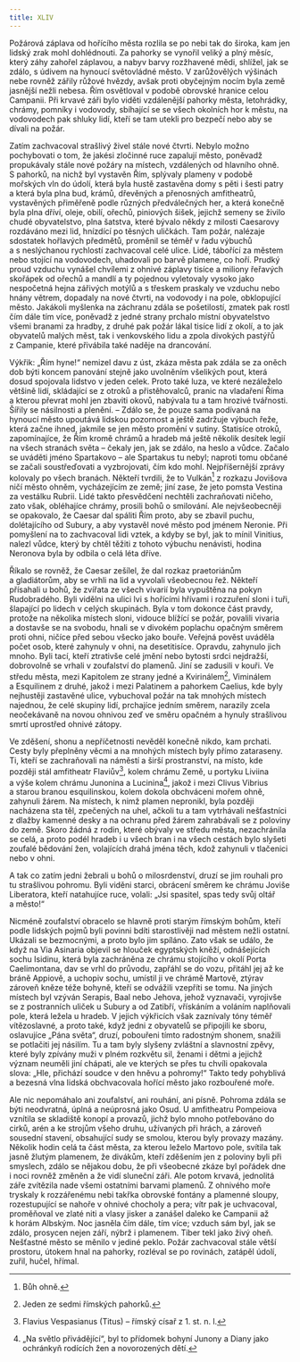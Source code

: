 ```yaml
---
title: XLIV
---
```


Požárová záplava od hořícího města rozlila se po nebi tak do široka, kam jen lidský zrak mohl dohlédnouti. Za pahorky se vynořil veliký a plný měsíc, který záhy zahořel záplavou, a nabyv barvy rozžhavené mědi, shlížel, jak se zdálo, s údivem na hynoucí světovládné město. V zarůžovělých výšinách nebe rovněž zářily růžové hvězdy, avšak proti obyčejným nocím byla země jasnější nežli nebesa. Řím osvětloval v podobě obrovské hranice celou Campanii. Při krvavé záři bylo viděti vzdálenější pahorky města, letohrádky, chrámy, pomníky i vodovody, sbíhající se se všech okolních hor k městu, na vodovodech pak shluky lidí, kteří se tam utekli pro bezpečí nebo aby se dívali na požár.

Zatím zachvacoval strašlivý živel stále nové čtvrti. Nebylo možno pochybovati o tom, že jakési zločinné ruce zapalují město, poněvadž propukávaly stále nové požáry na místech, vzdálených od hlavního ohně. S pahorků, na nichž byl vystavěn Řím, splývaly plameny v podobě mořských vln do údolí, která byla hustě zastavěna domy s pěti i šesti patry a která byla plna bud, krámů, dřevěných a přenosných amfitheatrů, vystavěných přiměřeně podle různých předválečných her, a která konečně byla plna dříví, oleje, obilí, ořechů, piniových šišek, jejichž semeny se živilo chudé obyvatelstvo, plna šatstva, které bývalo někdy z milosti Caesarovy rozdáváno mezi lid, hnízdící po těsných uličkách. Tam požár, nalézaje sdostatek hořlavých předmětů, proměnil se téměř v řadu výbuchů a s neslýchanou rychlostí zachvacoval celé ulice. Lidé, tábořící za městem nebo stojící na vodovodech, uhadovali po barvě plamene, co hoří. Prudký proud vzduchu vynášel chvílemi z ohnivé záplavy tisíce a miliony řeřavých skořápek od ořechů a mandlí a ty pojednou vyletovaly vysoko jako nespočetná hejna zářivých motýlů a s třeskem praskaly ve vzduchu nebo hnány větrem, dopadaly na nové čtvrti, na vodovody i na pole, obklopující město. Jakákoli myšlenka na záchranu zdála se pošetilostí, zmatek pak rostl čím dále tím více, poněvadž z jedné strany prchalo místní obyvatelstvo všemi branami za hradby, z druhé pak požár lákal tisíce lidí z okolí, a to jak obyvatelů malých měst, tak i venkovského lidu a zpola divokých pastýřů z Campanie, které přivábila také naděje na drancování.

Výkřik: „Řím hyne!“ nemizel davu z úst, zkáza města pak zdála se za oněch dob býti koncem panování stejně jako uvolněním všelikých pout, která dosud spojovala lidstvo v jeden celek. Proto také luza, ve které nezáleželo většině lidí, skládající se z otroků a přistěhovalců, pranic na vladaření Říma a kterou převrat mohl jen zbaviti okovů, nabývala tu a tam hrozivé tvářnosti. Šířily se násilnosti a plenění. – Zdálo se, že pouze sama podívaná na hynoucí město upoutává lidskou pozornost a ještě zadržuje výbuch řeže, která začne ihned, jakmile se jen město promění v sutiny. Statisíce otroků, zapomínajíce, že Řím kromě chrámů a hradeb má ještě několik desítek legií na všech stranách světa – čekaly jen, jak se zdálo, na heslo a vůdce. Začalo se uváděti jméno Spartakovo – ale Spartakus tu nebyl; naproti tomu občané se začali soustřeďovati a vyzbrojovati, čím kdo mohl. Nejpříšernější zprávy kolovaly po všech branách. Někteří tvrdili, že to Vulkán[^437] z rozkazu Jovišova ničí město ohněm, vycházejícím ze země; jiní zase, že jeto pomsta Vestina za vestálku Rubrii. Lidé takto přesvědčení nechtěli zachraňovati ničeho, zato však, obléhajíce chrámy, prosili bohů o smilování. Ale nejvšeobecněji se opakovalo, že Caesar dal spáliti Řím proto, aby se zbavil puchu, dolétajícího od Subury, a aby vystavěl nové město pod jménem Neronie. Při pomyšlení na to zachvacoval lidi vztek, a kdyby se byl, jak to mínil Vinitius, nalezl vůdce, který by chtěl těžiti z tohoto výbuchu nenávisti, hodina Neronova byla by odbila o celá léta dříve.

Říkalo se rovněž, že Caesar zešílel, že dal rozkaz praetoriánům a gladiátorům, aby se vrhli na lid a vyvolali všeobecnou řež. Někteří přísahali u bohů, že zvířata ze všech vivarií byla vypuštěna na pokyn Rudobradého. Byli vidělni na ulici lvi s hořícími hřívami i rozzuření sloni i tuři, šlapající po lidech v celých skupinách. Byla v tom dokonce část pravdy, protože na několika místech sloni, vidouce blížící se požár, povalili vivaria a dostavše se na svobodu, hnali se v divokém poplachu opačným směrem proti ohni, ničíce před sebou všecko jako bouře. Veřejná pověst uváděla počet osob, které zahynuly v ohni, na desetitisíce. Opravdu, zahynulo jich mnoho. Byli tací, kteří ztrativše celé jmění nebo bytosti srdci nejdražší, dobrovolně se vrhali v zoufalství do plamenů. Jiní se zadusili v kouři. Ve středu města, mezi Kapitolem ze strany jedné a Kvirinálem[^438], Viminálem a Esquilinem z druhé, jakož i mezi Palatinem a pahorkem Caelius, kde byly nejhustěji zastavěné ulice, vybuchoval požár na tak mnohých místech najednou, že celé skupiny lidí, prchajíce jedním směrem, narazily zcela neočekávaně na novou ohnivou zeď ve směru opačném a hynuly strašlivou smrtí uprostřed ohnivé zátopy.

Ve zděšení, shonu a nepříčetnosti nevěděl konečně nikdo, kam prchati. Cesty byly přeplněny věcmi a na mnohých místech byly přímo zataraseny. Ti, kteří se zachraňovali na náměstí a širší prostranství, na místo, kde později stál amfitheatr Flaviův[^439], kolem chrámu Země, u portyku Liviina a výše kolem chrámu Junonina a Lucinina[^440], jakož i mezi Clivus Vibrius a starou branou esquilinskou, kolem dokola obchváceni mořem ohně, zahynuli žárem. Na místech, k nimž plamen nepronikl, byla později nacházena sta těl, zpečených na uhel, ačkoli tu a tam vytrhávali nešťastníci z dlažby kamenné desky a na ochranu před žárem zahrabávali se z poloviny do země. Skoro žádná z rodin, které obývaly ve středu města, nezachránila se celá, a proto podél hradeb i u všech bran i na všech cestách bylo slyšeti zoufalé bědování žen, volajících drahá jména těch, kdož zahynuli v tlačenici nebo v ohni.

A tak co zatím jedni žebrali u bohů o milosrdenství, druzí se jim rouhali pro tu strašlivou pohromu. Byli viděni starci, obrácení směrem ke chrámu Joviše Liberatora, kteří natahujíce ruce, volali: „Jsi spasitel, spas tedy svůj oltář a město!“

Nicméně zoufalství obracelo se hlavně proti starým římským bohům, kteří podle lidských pojmů byli povinni bdíti starostlivěji nad městem nežli ostatní. Ukázali se bezmocnými, a proto bylo jim spíláno. Zato však se událo, že když na Via Asinaria objevil se hlouček egyptských kněží, odnášejících sochu Isidinu, která byla zachráněna ze chrámu stojícího v okolí Porta Caelimontana, dav se vrhl do průvodu, zapřáhl se do vozu, přitáhl jej až ke bráně Appiově, a uchopiv sochu, umístil ji ve chrámě Martově, ztýrav zároveň kněze téže bohyně, kteří se odvážili vzepříti se tomu. Na jiných místech byl vzýván Serapis, Baal nebo Jehova, jehož vyznavači, vyrojivše se z postranních uliček u Subury a od Zatibří, vřískáním a voláním naplňovali pole, která ležela u hradeb. V jejich výkřicích však zaznívaly tóny téměř vítězoslavné, a proto také, když jedni z obyvatelů se připojili ke sboru, oslavujíce „Pána světa“, druzí, pobouřeni tímto radostným shonem, snažili se potlačiti jej násilím. Tu a tam byly slyšeny zvláštní a slavnostní zpěvy, které byly zpívány muži v plném rozkvětu sil, ženami i dětmi a jejichž význam neuměli jiní chápati, ale ve kterých se přes tu chvíli opakovala slova: „Hle, přichází soudce v den hněvu a pohromy!“ Takto tedy pohyblivá a bezesná vlna lidská obchvacovala hořící město jako rozbouřené moře.

Ale nic nepomáhalo ani zoufalství, ani rouhání, ani písně. Po­hroma zdála se býti neodvratná, úplná a neúprosná jako Osud. U amfitheatru Pompeiova vznítila se skladiště konopí a provazů, jichž bylo mnoho potřebováno do cirků, arén a ke strojům všeho druhu, užívaných při hrách, a zároveň sousední stavení, obsahující sudy se smolou, kterou byly provazy mazány. Několik hodin celá ta část města, za kterou leželo Martovo pole, svítila tak jasně žlutým plamenem, že divákům, kteří zděšením jen z poloviny byli při smyslech, zdálo se nějakou dobu, že při všeobecné zkáze byl pořádek dne i noci rovněž změněn a že vidí sluneční záři. Ale potom krvavá, jednolitá záře zvítězila nade všemi ostatními barvami plamenů. Z ohnivého moře tryskaly k rozzářenému nebi takřka obrovské fontány a plamenné sloupy, rozestupující se nahoře v ohnivé chocholy a pera; vítr pak je uchvacoval, proměňoval ve zlaté niti a vlasy jisker a zanášel daleko ke Campanii až k horám Albským. Noc jasněla čím dále, tím více; vzduch sám byl, jak se zdálo, prosycen nejen září, nýbrž i plamenem. Tiber tekl jako živý oheň. Nešťastné město se měnilo v jediné peklo. Požár zachvacoval stále větší prostoru, útokem hnal na pahorky, rozléval se po rovinách, zatápěl údolí, zuřil, hučel, hřímal.

[^437]: Bůh ohně.

[^438]: Jeden ze sedmi římských pahorků.

[^439]: Flavius Vespasianus (Titus) – římský císař z 1. st. n. l.

[^440]: „Na světlo přivádějící“, byl to přídomek bohyní Junony a Diany jako ochránkyň rodících žen a novorozených dětí.
